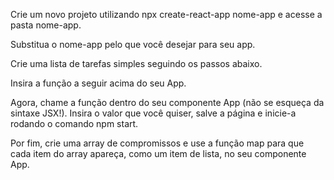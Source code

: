Crie um novo projeto utilizando npx create-react-app nome-app e acesse a pasta nome-app.

Substitua o nome-app pelo que você desejar para seu app.

Crie uma lista de tarefas simples seguindo os passos abaixo.

Insira a função a seguir acima do seu App.

Agora, chame a função dentro do seu componente App (não se esqueça da sintaxe JSX!). Insira o valor que você quiser, salve a página e inicie-a rodando o comando npm start.

Por fim, crie uma array de compromissos e use a função map para que cada item do array apareça, como um item de lista, no seu componente App.